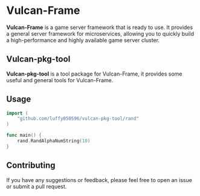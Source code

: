 # Vulcan-Frame

**Vulcan-Frame** is a game server framework that is ready to use. It provides a general server framework for microservices, allowing you to quickly build a high-performance and highly available game server cluster.

## Vulcan-pkg-tool

**Vulcan-pkg-tool** is a tool package for Vulcan-Frame, it provides some useful and general tools for Vulcan-Frame.

## Usage

```go
import (
    "github.com/luffy050596/vulcan-pkg-tool/rand"
)

func main() {
    rand.RandAlphaNumString(10)
}
```

## Contributing

If you have any suggestions or feedback, please feel free to open an issue or submit a pull request.
